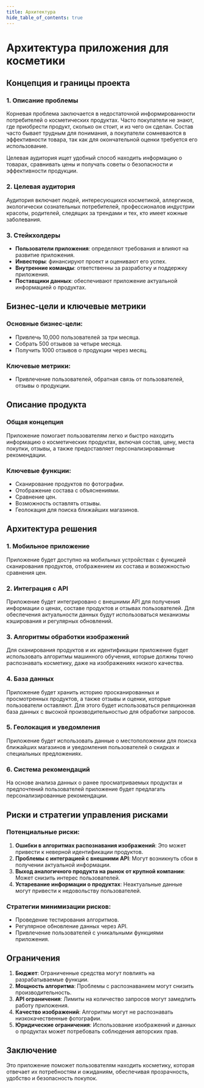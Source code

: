 ```yaml
---
title: Архитектура
hide_table_of_contents: true
---
```


# Архитектура приложения для косметики

## Концепция и границы проекта

### 1. Описание проблемы
Корневая проблема заключается в недостаточной информированности потребителей о косметических продуктах. Часто покупатели не знают, где приобрести продукт, сколько он стоит, и из чего он сделан. Состав часто бывает трудным для понимания, а покупатели сомневаются в эффективности товара, так как для окончательной оценки требуется его использование.

Целевая аудитория ищет удобный способ находить информацию о товарах, сравнивать цены и получать советы о безопасности и эффективности продукции.

### 2. Целевая аудитория
Аудитория включает людей, интересующихся косметикой, аллергиков, экологически сознательных потребителей, профессионалов индустрии красоты, родителей, следящих за трендами и тех, кто имеет кожные заболевания.

### 3. Стейкхолдеры
- **Пользователи приложения**: определяют требования и влияют на развитие приложения.
- **Инвесторы**: финансируют проект и оценивают его успех.
- **Внутренние команды**: ответственны за разработку и поддержку приложения.
- **Поставщики данных**: обеспечивают приложение актуальной информацией о продуктах.

## Бизнес-цели и ключевые метрики
### Основные бизнес-цели:
- Привлечь 10,000 пользователей за три месяца.
- Собрать 500 отзывов за четыре месяца.
- Получить 1000 отзывов о продукции через месяц.

### Ключевые метрики:
- Привлечение пользователей, обратная связь от пользователей, отзывы о продукции.

## Описание продукта

### Общая концепция
Приложение помогает пользователям легко и быстро находить информацию о косметических продуктах, включая состав, цену, места покупки, отзывы, а также предоставляет персонализированные рекомендации.

### Ключевые функции:
- Сканирование продуктов по фотографии.
- Отображение состава с объяснениями.
- Сравнение цен.
- Возможность оставлять отзывы.
- Геолокация для поиска ближайших магазинов.

## Архитектура решения

### 1. Мобильное приложение
Приложение будет доступно на мобильных устройствах с функцией сканирования продуктов, отображением их состава и возможностью сравнения цен.

### 2. Интеграция с API
Приложение будет интегрировано с внешними API для получения информации о ценах, составе продуктов и отзывах пользователей. Для обеспечения актуальности данных будут использоваться механизмы кэширования и регулярных обновлений.

### 3. Алгоритмы обработки изображений
Для сканирования продуктов и их идентификации приложение будет использовать алгоритмы машинного обучения, которые должны точно распознавать косметику, даже на изображениях низкого качества.

### 4. База данных
Приложение будет хранить историю просканированных и просмотренных продуктов, а также отзывы и оценки, которые пользователи оставляют. Для этого будет использоваться реляционная база данных с высокой производительностью для обработки запросов.

### 5. Геолокация и уведомления
Приложение будет использовать данные о местоположении для поиска ближайших магазинов и уведомления пользователей о скидках и специальных предложениях.

### 6. Система рекомендаций
На основе анализа данных о ранее просматриваемых продуктах и предпочтений пользователей приложение будет предлагать персонализированные рекомендации.

## Риски и стратегии управления рисками

### Потенциальные риски:
1. **Ошибки в алгоритмах распознавания изображений**: Это может привести к неверной идентификации продуктов.
2. **Проблемы с интеграцией с внешними API**: Могут возникнуть сбои в получении актуальной информации.
3. **Выход аналогичного продукта на рынок от крупной компании**: Может снизить интерес пользователей.
4. **Устаревание информации о продуктах**: Неактуальные данные могут привести к недовольству пользователей.

### Стратегии минимизации рисков:
- Проведение тестирования алгоритмов.
- Регулярное обновление данных через API.
- Привлечение пользователей с уникальными функциями приложения.

## Ограничения

1. **Бюджет**: Ограниченные средства могут повлиять на разрабатываемые функции.
2. **Мощность алгоритма**: Проблемы с распознаванием могут снизить производительность.
3. **API ограничения**: Лимиты на количество запросов могут замедлить работу приложения.
4. **Качество изображений**: Алгоритмы могут не распознавать низкокачественные фотографии.
5. **Юридические ограничения**: Использование изображений и данных о продуктах может потребовать соблюдения авторских прав.

## Заключение

Это приложение поможет пользователям находить косметику, которая отвечает их потребностям и ожиданиям, обеспечивая прозрачность, удобство и безопасность покупок.
